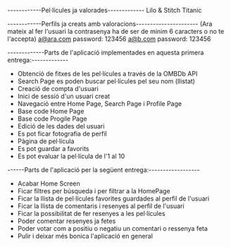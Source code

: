 ------------Pel·lícules ja valorades-------------
Lilo & Stitch
Titanic

------------Perfils ja creats amb valoracions----------------------
(Ara mateix al fer l'usuari la contrasenya ha de ser de minim 6 caracters o no te l'accepta)
a@ara.com password: 123456
a@b.com password:  123456

-------------Parts de l'aplicació implementades en aquesta primera entrega:-------------

- Obtenció de fitxes de les pel·lícules a través de la OMBDb API
- Search Page es poden buscar pel·lícules pel seu nom (llistat)
- Creació de compta d'usuari
- Inici de sessió d'un usuari creat
- Navegació entre Home Page, Search Page i Profile Page 
- Base code Home Page
- Base code Progile Page
- Edició de les dades del usuari
- Es pot ficar fotografia de perfil
- Pàgina de pel·lícula
- Es pot guardar a favorits
- Es pot evaluar la pel·lícula de l'1 al 10

------Parts de l'aplicació per la següent entrega:------------------

- Acabar Home Screen
- Ficar filtres per búsqueda i per filtrar a la HomePage
- Ficar la llista de pel·lícules favorites guardades al perfil de l'usuari
- Ficar la llista de comentaris i resenyes al perfil de l'usuari
- Ficar la possibilitat de fer resenyes a les pel·lícules
- Poder comentar resenyes ja fetes
- Poder votar com a positiu o negatiu un comentari o ressenya feta
- Pulir i deixar més bonica l'aplicació en general

